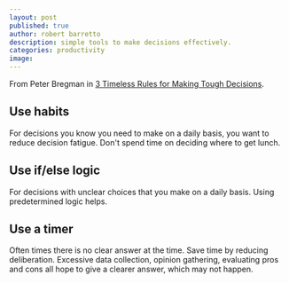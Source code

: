 ```yaml
---
layout: post
published: true
author: robert barretto
description: simple tools to make decisions effectively.
categories: productivity
image:
---
```

From Peter Bregman in [3 Timeless Rules for Making Tough Decisions](http://pocket.co/solstI?cta=1).

## Use habits
For decisions you know you need to make on a daily basis, you want to reduce decision fatigue.  Don't spend time on deciding where to get lunch.

## Use if/else logic
For decisions with unclear choices that you make on a daily basis.  Using predetermined logic helps.  

## Use a timer
Often times there is no clear answer at the time.  Save time by reducing deliberation.  Excessive data collection, opinion gathering, evaluating pros and cons all hope to give a clearer answer, which may not happen.
